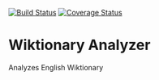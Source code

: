 [![Build Status](https://travis-ci.org/darvin/enwiktionary-analyzer.svg?branch=master)](https://travis-ci.org/darvin/enwiktionary-analyzer)
[![Coverage Status](https://coveralls.io/repos/darvin/enwiktionary-analyzer/badge.svg?branch=master&service=github)](https://coveralls.io/github/darvin/enwiktionary-analyzer?branch=master)

# Wiktionary Analyzer

Analyzes English Wiktionary
